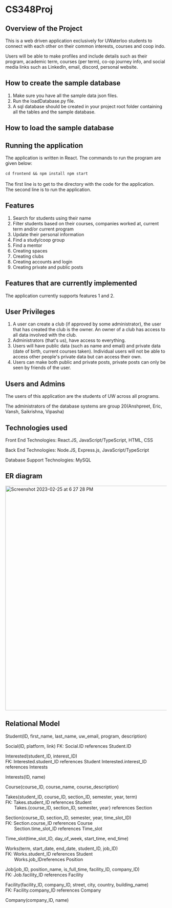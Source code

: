 # CS348Proj
## Overview of the Project
This is a web driven application exclusively for UWaterloo students to connect with each other on their common interests, courses and coop indo. <br>

Users will be able to make profiles and include details such as their program, academic term, courses (per term), co-op journey info, and social media links such as LinkedIn, email, discord, personal website.
 
## How to create the sample database
<ol>
 <li>Make sure you have all the sample data json files.</li>
 <li>Run the loadDatabase.py file.</li>
 <li>A sql database should be created in your project root folder containing all the tables and the sample database.</li>
</ol>

## How to load the sample database

## Running the application
The application is written in React. The commands to run the program are given below: <br><br>
` cd frontend && npm install
  npm start ` <br> <br>
The first line is to get to the directory with the code for the application. <br>
The second line is to run the application.

## Features
<ol>
<li>Search for students using their name
<li>Filter students based on their courses, companies worked at, current term and/or current program
<li> Update their personal information
<li> Find a study/coop group
<li> Find a mentor
<li> Creating spaces
<li> Creating clubs
<li> Creating accounts and login 
<li> Creating private and public posts
</ol>

## Features that are currently implemented
The application currently supports features 1 and 2.


## User Privileges
<ol>
<li> A user can create a club (if approved by some administrator), the user that has created the club is the owner. An owner of a club has access to all data involved with the club. 
<li> Administrators (that's us), have access to everything. 
<li> Users will have public data (such as name and email) and private data (date of birth, current courses taken). Individual users will not be able to access other people's private data but can access their own. 
<li>  Users can make both public and private posts, private posts can only be seen by friends of the user. 
</ol>

## Users and Admins

The users of this application are the students of UW across all programs. 

The administrators of the database systems are group 20(Anshpreet, Eric, Vansh, Saikrishna, Vipasha)


## Technologies used

Front End Technologies: React.JS, JavaScript/TypeScript, HTML, CSS

Back End Technologies: Node.JS, Express.js, JavaScript/TypeScript

Database Support Technologies: MySQL


## ER diagram
<img width="600" height="700" alt="Screenshot 2023-02-25 at 6 27 28 PM" src="https://user-images.githubusercontent.com/66628544/223244623-422c6ab2-3320-49d3-b656-4a78c0bf9d3d.png">


## Relational Model

Student(ID, first_name, last_name, uw_email, program, description)


Social(ID, platform, link)
FK: Social.ID references Student.ID

Interested(student_ID, interest_ID) <br>
FK: Interested.student_ID references Student 
       Interested.interest_ID references Interests 

Interests(ID, name)

Course(course_ID, course_name, course_description)

Takes(student_ID, course_ID, section_ID, semester, year, term) <br>
FK: Takes.student_ID references Student<br>
       &nbsp;&nbsp; &nbsp;&nbsp; &nbsp;Takes.{course_ID, section_ID, semester, year} references Section

Section(course_ID, section_ID, semester, year, time_slot_ID)<br>
FK: Section.course_ID references Course<br>
       &nbsp;&nbsp; &nbsp;&nbsp; &nbsp;Section.time_slot_ID references Time_slot

Time_slot(time_slot_ID, day_of_week, start_time, end_time)

Works(term, start_date, end_date, student_ID, job_ID)<br>
FK: Works.student_ID references Student<br>
     &nbsp;&nbsp; &nbsp;&nbsp; &nbsp;Works.job_IDreferences Position

Job(job_ID, position_name, is_full_time, facility_ID, company_ID)<br>
FK: Job.facility_ID references Facility

Facility(facility_ID, company_ID, street, city, country, building_name)<br>
FK: Facility.company_ID references Company

Company(company_ID, name)

